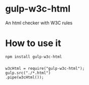 # gulp-w3c-html

An html checker with W3C rules

# How to use it


    npm install gulp-w3c-html

### 

    w3cHtml = require("gulp-w3c-html");
    gulp.src("./*.html")
    .pipe(w3cHtml());